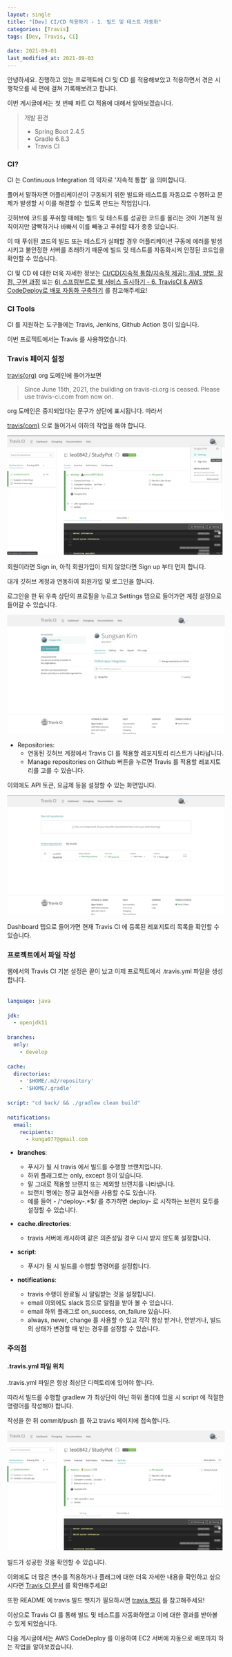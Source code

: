 ```yaml
---
layout: single
title: "[Dev] CI/CD 적용하기 - 1. 빌드 및 테스트 자동화"
categories: [Travis]
tags: [Dev, Travis, CI]

date: 2021-09-01
last_modified_at: 2021-09-03
---
```


안녕하세요. 진행하고 있는 프로젝트에 CI 및 CD 를 적용해보았고 적용하면서 겪은 시행착오를 세 편에 걸쳐 기록해보려고 합니다.

이번 게시글에서는 첫 번째 파트 CI 적용에 대해서 알아보겠습니다.

> 개발 환경
> -  Spring Boot 2.4.5
> -  Gradle 6.8.3
> -  Travis CI

### CI?

CI 는 Continuous Integration 의 약자로 '지속적 통합' 을 의미합니다.

풀어서 말하자면 어플리케이션이 구동되기 위한 빌드와 테스트를 자동으로 수행하고 문제가 발생할 시 이를 해결할 수 있도록 만드는 작업입니다.

깃허브에 코드를 푸쉬할 때에는 빌드 및 테스트를 성공한 코드를 올리는 것이 기본적 원칙이지만 깜빡하거나 바빠서 이를 빼놓고 푸쉬할 때가 종종 있습니다.

이 때 푸쉬된 코드의 빌드 또는 테스트가 실패할 경우 어플리케이션 구동에 에러를 발생시키고 불안정한 서버를 초래하기 때문에 빌드 및 테스트를 자동화시켜 안정된 코드임을 확인할 수 있습니다. 

CI 및 CD 에 대한 더욱 자세한 정보는 [CI/CD(지속적 통합/지속적 제공): 개념, 방법, 장점, 구현 과정](https://www.redhat.com/ko/topics/devops/what-is-ci-cd) 또는 [6) 스프링부트로 웹 서비스 출시하기 - 6. TravisCI & AWS CodeDeploy로 배포 자동화 구축하기](https://jojoldu.tistory.com/265?category=635883) 를 참고해주세요!

### CI Tools

CI 를 지원하는 도구들에는 Travis, Jenkins, Github Action 등이 있습니다.

이번 프로젝트에서는 Travis 를 사용하였습니다.

### Travis 페이지 설정

[travis(org)](https://travis-ci.org/) org 도메인에 들어가보면

> Since June 15th, 2021, the building on travis-ci.org is ceased. Please use travis-ci.com from now on.

org 도메인은 중지되었다는 문구가 상단에 표시됩니다. 따라서

[travis(com)](https://travis-ci.com/) 으로 들어가서 이하의 작업을 해야 합니다.

![travis 홈](/assets/images/travis-home.png)

회원이라면 Sign in, 아직 회원가입이 되지 않았다면 Sign up 부터 먼저 합니다.

대개 깃허브 계정과 연동하여 회원가입 및 로그인을 합니다.

로그인을 한 뒤 우측 상단의 프로필을 누르고 Settings 탭으로 들어가면 계정 설정으로 들어갈 수 있습니다.

![프로필 세팅 화면](/assets/images/travis-account-settings.png)

- Repositories: 
  * 연동된 깃허브 계정에서 Travis CI 를 적용할 레포지토리 리스트가 나타납니다.
  * Manage repositories on Github 버튼을 누르면 Travis 를 적용할 레포지토리를 고를 수 있습니다.

이외에도 API 토큰, 요금제 등을 설정할 수 있는 화면입니다.

![대쉬보드 화면](/assets/images/travis-dashboard.png)

Dashboard 탭으로 들어가면 현재 Travis CI 에 등록된 레포지토리 목록을 확인할 수 있습니다.

### 프로젝트에서 파일 작성

웹에서의 Travis CI 기본 설정은 끝이 났고 이제 프로젝트에서 .travis.yml 파일을 생성합니다.

```yaml

language: java

jdk:
  - openjdk11

branches:
  only:
    - develop

cache:
  directories:
    - '$HOME/.m2/repository'
    - '$HOME/.gradle'

script: "cd back/ && ./gradlew clean build"

notifications:
  email:
    recipients:
      - kunga077@gmail.com
```

- __branches__: 
  * 푸시가 될 시 travis 에서 빌드를 수행할 브랜치입니다. 
  * 하위 플래그로는 only, except 등이 있습니다.
  * 말 그대로 적용할 브랜치 또는 제외할 브랜치를 나타냅니다.
  * 브랜치 명에는 정규 표현식을 사용할 수도 있습니다.
  * 예를 들어 - /^deploy-.*$/ 를 추가하면 deploy- 로 시작하는 브랜치 모두를 설정할 수 있습니다.


- __cache.directories__: 
  * travis 서버에 캐시하여 같은 의존성일 경우 다시 받지 않도록 설정합니다.


- __script__: 
  * 푸시가 될 시 빌드를 수행할 명령어를 설정합니다.
  

- __notifications__: 
  * travis 수행이 완료될 시 알림받는 것을 설정합니다. 
  * email 이외에도 slack 등으로 알림을 받아 볼 수 있습니다. 
  * email 하위 플래그로 on_success, on_failure 있습니다. 
  * always, never, change 를 사용할 수 있고 각각 항상 받거나, 안받거나, 빌드의 상태가 변경할 때 받는 경우를 설정할 수 있습니다.

### 주의점

#### .travis.yml 파일 위치 

.travis.yml 파일은 항상 최상단 디렉토리에 있어야 합니다. 
   
따라서 빌드를 수행할 gradlew 가 최상단이 아닌 하위 폴더에 있을 시 script 에 적절한 명령어를 작성해야 합니다.

작성을 한 뒤 commit/push 를 하고 travis 페이지에 접속합니다.

![빌드 성공](/assets/images/build-success.png)

빌드가 성공한 것을 확인할 수 있습니다.

이외에도 더 많은 변수를 적용하거나 플래그에 대한 더욱 자세한 내용을 확인하고 싶으시다면 [Travis CI 문서](https://docs.travis-ci.com/) 를 확인해주세요!

또한 README 에 travis 빌드 뱃지가 필요하시면 [travis 뱃지](https://www.lesstif.com/gitbook/github-project-status-badge-54952153.html) 를 참고해주세요!

이상으로 Travis CI 를 통해 빌드 및 테스트를 자동화하였고 이에 대한 결과를 받아볼 수 있게 되었습니다.

다음 게시글에서는 AWS CodeDeploy 를 이용하여 EC2 서버에 자동으로 배포까지 하는 작업을 알아보겠습니다.